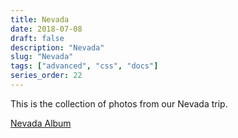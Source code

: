 ```yaml
---
title: Nevada
date: 2018-07-08
draft: false
description: "Nevada"
slug: "Nevada"
tags: ["advanced", "css", "docs"]
series_order: 22
---
```


This is the collection of photos from our Nevada trip.

[Nevada Album](https://photos.app.goo.gl/xUDGLBaCeFBhDzJG6)

